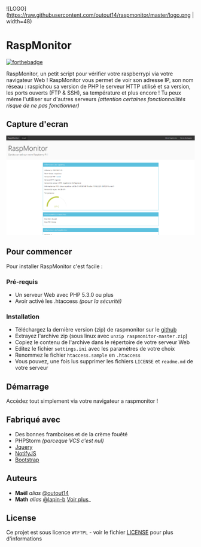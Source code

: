 ![LOGO](https://raw.githubusercontent.com/outout14/raspmonitor/master/logo.png | width=48)
# RaspMonitor 
[![forthebadge](http://forthebadge.com/images/badges/powered-by-electricity.svg)](http://forthebadge.com)

RaspMonitor, un petit script pour vérifier votre raspberrypi via votre navigateur Web !
RaspMonitor vous permet de voir son adresse IP, son nom réseau : raspichou sa version de PHP le serveur HTTP utilisé et sa version, les ports ouverts (FTP & SSH), sa température et plus encore ! Tu peux même l'utiliser sur d'autres serveurs _(attention certaines fonctionnailités risque de ne pas fonctionner)_

## Capture d'ecran 
![capture](https://github.com/outout14/raspmonitor/blob/master/capture.png?raw=true)

## Pour commencer
Pour installer RaspMonitor c'est facile : 

### Pré-requis
- Un serveur Web avec PHP 5.3.0 ou plus
- Avoir activé les .htaccess _(pour la sécurité)_

### Installation
- Téléchargez la dernière version (zip) de raspmonitor sur le [github](https://github.com/outout14/raspmonitor/releases)
- Extrayez l'archive zip (sous linux avec ```unzip raspmonitor-master.zip```)
- Copiez le contenu de l'archive dans le répertoire de votre serveur Web
- Editez le fichier ```settings.ini``` avec les paramètres de votre choix
- Renommez le fichier ```htaccess.sample``` en ```.htaccess```
- Vous pouvez, une fois lus supprimer les fichiers ```LICENSE``` et ```readme.md``` de votre serveur 

## Démarrage
Accèdez tout simplement via votre navigateur a raspmonitor !

## Fabriqué avec
- Des bonnes framboises et de la crème fouêté
- PHPStorm _(parceque VCS c'est nul)_
- [Jquery](https://jquery.com)
- [NotifyJS](https://notifyjs.com)
- [Bootstrap](https://getbootstrap.com/)

## Auteurs
* **Maël** _alias_ [@outout14](https://github.com/outout14)
* **Math** _alias_ [@lapin-b](https://github.com/lapin-b)
[Voir plus](https://github.com/outout14/raspmonitor/contributors)_

## License

Ce projet est sous licence ``WTFTPL`` - voir le fichier [LICENSE](https://github.com/outout14/raspmonitor/blob/master/LICENSE) pour plus d'informations

